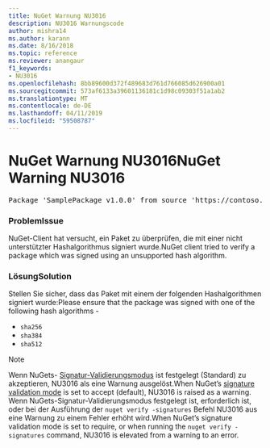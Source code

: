 ```yaml
---
title: NuGet Warnung NU3016
description: NU3016 Warnungscode
author: mishra14
ms.author: karann
ms.date: 8/16/2018
ms.topic: reference
ms.reviewer: anangaur
f1_keywords:
- NU3016
ms.openlocfilehash: 8bb89600d372f489683d761d766085d626900a01
ms.sourcegitcommit: 573af6133a39601136181c1d98c09303f51a1ab2
ms.translationtype: MT
ms.contentlocale: de-DE
ms.lasthandoff: 04/11/2019
ms.locfileid: "59508787"
---
```

# <a name="nuget-warning-nu3016"></a><span data-ttu-id="84226-103">NuGet Warnung NU3016</span><span class="sxs-lookup"><span data-stu-id="84226-103">NuGet Warning NU3016</span></span>

<pre>Package 'SamplePackage v1.0.0' from source 'https://contoso.com/index.json': The package hash uses an unsupported hash algorithm.</pre>

### <a name="issue"></a><span data-ttu-id="84226-104">Problem</span><span class="sxs-lookup"><span data-stu-id="84226-104">Issue</span></span>

<span data-ttu-id="84226-105">NuGet-Client hat versucht, ein Paket zu überprüfen, die mit einer nicht unterstützter Hashalgorithmus signiert wurde.</span><span class="sxs-lookup"><span data-stu-id="84226-105">NuGet client tried to verify a package which was signed using an unsupported hash algorithm.</span></span>


### <a name="solution"></a><span data-ttu-id="84226-106">Lösung</span><span class="sxs-lookup"><span data-stu-id="84226-106">Solution</span></span>

<span data-ttu-id="84226-107">Stellen Sie sicher, dass das Paket mit einem der folgenden Hashalgorithmen signiert wurde:</span><span class="sxs-lookup"><span data-stu-id="84226-107">Please ensure that the package was signed  with one of the following hash algorithms -</span></span> 
* `sha256`
* `sha384`
* `sha512`


> [!Note]
> <span data-ttu-id="84226-108">Wenn NuGets- [Signatur-Validierungsmodus](https://docs.microsoft.com/en-us/nuget/consume-packages/installing-signed-packages#configure-package-signature-requirements) ist festgelegt (Standard) zu akzeptieren, NU3016 als eine Warnung ausgelöst.</span><span class="sxs-lookup"><span data-stu-id="84226-108">When NuGet’s [signature validation mode](https://docs.microsoft.com/en-us/nuget/consume-packages/installing-signed-packages#configure-package-signature-requirements) is set to accept (default), NU3016 is raised as a warning.</span></span> <span data-ttu-id="84226-109">Wenn NuGets-Signatur-Validierungsmodus festgelegt ist, erforderlich ist, oder bei der Ausführung der `nuget verify -signatures` Befehl NU3016 aus eine Warnung zu einem Fehler erhöht wird.</span><span class="sxs-lookup"><span data-stu-id="84226-109">When NuGet’s signature validation mode is set to require, or when running the `nuget verify -signatures` command, NU3016 is elevated from a warning to an error.</span></span> 